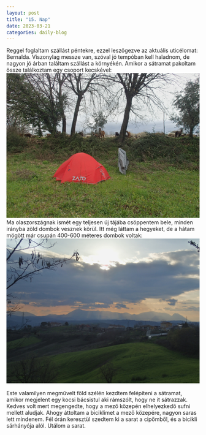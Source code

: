 ```yaml
---
layout: post
title: "15. Nap"
date: 2023-03-21
categories: daily-blog
---
```


Reggel foglaltam szállást péntekre, ezzel leszögezve az aktuális uticélomat: Bernalda. Viszonylag messze van, szóval jó tempóban kell haladnom, de nagyon jó árban találtam szállást a környékén. Amikor a sátramat pakoltam össze találkoztam egy csoport kecskével: ![Kecskék](/2day15goats.jpg)
Ma olaszországnak ismét egy teljesen új tájába csöppentem bele, minden irányba zöld dombok vesznek körül. Itt még láttam a hegyeket, de a hátam mögött már csupán 400-600 méteres dombok voltak: ![Hegyek](/2day15mountains.jpg)

Este valamilyen megművelt föld szélén kezdtem felépíteni a sátramat, amikor megjelent egy kocsi bácsistul aki rámszólt, hogy ne it sátrazzak. Kedves volt mert megengedte, hogy a mező közepén elhelyezkedő sufni mellett aludjak. Ahogy áttoltam a biciklimet a mező közepére, nagyon saras lett mindenem. Fél órán keresztül szedtem ki a sarat a cipőmből, és a bicikli sárhányója alól. Utálom a sarat.
